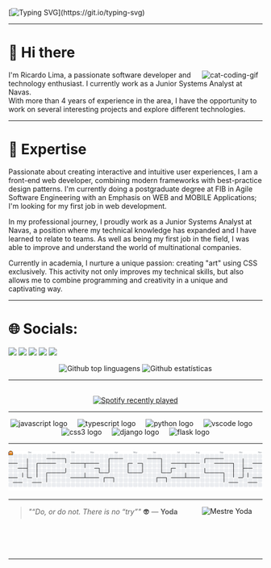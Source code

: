 [![Typing SVG](https://readme-typing-svg.herokuapp.com?font=&color=white&width=650&height=30&lines=print(+%22Hello+Dev!+Welcome+to+my+Git+Hub%22+))](https://git.io/typing-svg)

---

# 👋 Hi there

<img align="right" alt="cat-coding-gif" src="https://media.giphy.com/media/JIX9t2j0ZTN9S/giphy.gif" width="120" />

I'm Ricardo Lima, a passionate software developer and technology enthusiast. I currently work as a Junior Systems Analyst at Navas. </br>
With more than 4 years of experience in the area, I have the opportunity to work on several interesting projects and explore different technologies.



---

# 🚀 Expertise

Passionate about creating interactive and intuitive user experiences, I am a front-end web developer, combining modern frameworks with best-practice design patterns. I'm currently doing a postgraduate degree at FIB in Agile Software Engineering with an Emphasis on WEB and MOBILE Applications; I'm looking for my first job in web development.

In my professional journey, I proudly work as a Junior Systems Analyst at Navas, a position where my technical knowledge has expanded and I have learned to relate to teams. As well as being my first job in the field, I was able to improve and understand the world of multinational companies.

Currently in academia, I nurture a unique passion: creating "art" using CSS exclusively. This activity not only improves my technical skills, but also allows me to combine programming and creativity in a unique and captivating way.

---

  # 🌐 Socials:
 
  <a href="https://www.instagram.com/ricardo.limaa29/" target="_blank"><img src="https://img.shields.io/badge/-Instagram-%23E4405F?style=for-the-badge&logo=instagram&logoColor=white" target="_blank"></a>
  <a href="https://discord.gg/PXd5WrTh" target="_blank"><img src="https://img.shields.io/badge/Discord-7289DA?style=for-the-badge&logo=discord&logoColor=white" target="_blank"></a> 
  <a href = "mailto:ricardolimaa65@gmail.com"><img src="https://img.shields.io/badge/-Gmail-%23333?style=for-the-badge&logo=gmail&logoColor=white" target="_blank"></a>
  <a href="https://www.linkedin.com/in/ricardo-rodrigues-lima-977a5b1a3/" target="_blank"><img src="https://img.shields.io/badge/-LinkedIn-%230077B5?style=for-the-badge&logo=linkedin&logoColor=white" target="_blank"></a> 
  <a href="https://wa.me/5514997237199" target="_blank"><img src="https://img.shields.io/badge/WhatsApp-25D366?style=for-the-badge&logo=whatsapp&logoColor=white" target="_blank"></a> 
<br>
<div align="center">
  <img src="https://github-readme-stats.vercel.app/api/top-langs/?username=ricardolimaa29&layout=compact&langs_count=20&theme=tokyonight" alt="Github top linguagens"/>
  <img src="https://github-readme-streak-stats.herokuapp.com/?user=ricardolimaa29&theme=tokyonight" alt="Github estatísticas"/>
</div>

---

<br>
<div align="center">
  <a href="https://open.spotify.com/user/21k3nye57fpgsxorxbahnht3a">
    <img src="https://spotify-recently-played-readme.vercel.app/api?user=21k3nye57fpgsxorxbahnht3a&count=3&unique=false" alt="Spotify recently played"  />
  </a>
</div>

---

<div align="center">
  <img src="https://cdn.jsdelivr.net/gh/devicons/devicon/icons/javascript/javascript-original.svg" height="40" alt="javascript logo"  />
  <img width="12" />
  <img src="https://cdn.jsdelivr.net/gh/devicons/devicon/icons/typescript/typescript-original.svg" height="40" alt="typescript logo"  />
  <img width="12" />
  <img src="https://cdn.jsdelivr.net/gh/devicons/devicon/icons/python/python-original.svg" height="40" alt="python logo"  />
  <img width="12" />
  <img src="https://cdn.jsdelivr.net/gh/devicons/devicon/icons/vscode/vscode-original.svg" height="40" alt="vscode logo"  />
  <img width="12" />
  <img src="https://cdn.jsdelivr.net/gh/devicons/devicon/icons/css3/css3-original.svg" height="40" alt="css3 logo"  />
  <img width="12" />
  <img src="https://skillicons.dev/icons?i=django" height="40" alt="django logo"  />
  <img width="12" />
  <img src="https://skillicons.dev/icons?i=flask" height="40" alt="flask logo"  />
</div>

---

<picture>
  <source media="(prefers-color-scheme: dark)" srcset="https://raw.githubusercontent.com/ricardolimaa29/ricardolimaa29/output/pacman-contribution-graph-dark.svg">
  <source media="(prefers-color-scheme: light)" srcset="https://raw.githubusercontent.com/ricardolimaa29/ricardolimaa29/output/pacman-contribution-graph.svg">
  <img alt="pacman contribution graph" src="https://raw.githubusercontent.com/ricardolimaa29/ricardolimaa29/output/pacman-contribution-graph.svg">
</picture>

---

<img align="right" src="https://media4.giphy.com/media/v1.Y2lkPTc5MGI3NjExbDhkcnR6cG14cjB5aWNrcGw3bjA0ZGxhMTI4MGJ4OHpoN2ZscjZ2bSZlcD12MV9pbnRlcm5hbF9naWZfYnlfaWQmY3Q9Zw/u6DUcQbPPRHUAwe2tg/giphy.gif" width="120" alt="Mestre Yoda" />

> _"“Do, or do not. There is no “try”"_ 👽
> — **Yoda**

<br>
<br>
<br>

---

</div>
